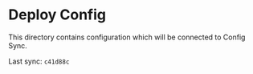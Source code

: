 # Deploy Config

This directory contains configuration which will be connected to Config Sync.

Last sync: `c41d88c`
